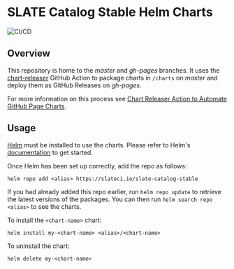 # SLATE Catalog Stable Helm Charts

![CI/CD](https://github.com/slateci/slate-catalog-stable/actions/workflows/release.yml/badge.svg?branch=master&event=push)


## Overview

This repository is home to the *master* and *gh-pages* branches. It uses the [chart-releaser](https://github.com/helm/chart-releaser-action) GitHub Action to package charts in `/charts` on *master* and deploy them as GitHub Releases on *gh-pages*.

For more information on this process see [Chart Releaser Action to Automate GitHub Page Charts](https://helm.sh/docs/howto/chart_releaser_action/).

## Usage

[Helm](https://helm.sh) must be installed to use the charts.  Please refer to Helm's [documentation](https://helm.sh/docs) to get started.

Once Helm has been set up correctly, add the repo as follows:

```shell
helm repo add <alias> https://slateci.io/slate-catalog-stable
```

If you had already added this repo earlier, run `helm repo update` to retrieve the latest versions of the packages. You can then run `helm search repo <alias>` to see the charts.

To install the `<chart-name>` chart:

```shell
helm install my-<chart-name> <alias>/<chart-name>
```

To uninstall the chart:

```shell
helm delete my-<chart-name>
```
